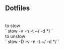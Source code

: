 ## Dotfiles
</br>
to stow </br>
` stow -v -n -t ~/ -d */ `
</br>
to unstow </br>
` stow -D -v -n -t ~/ -d */ `
